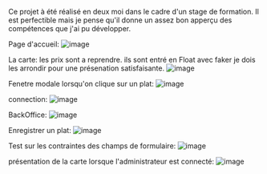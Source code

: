 Ce projet à été réalisé en deux moi dans le cadre d'un stage de formation.
Il est perfectible mais je pense qu'il donne un assez bon apperçu des compétences que j'ai pu développer.

Page d'accueil:
![image](https://github.com/FredericHemery/TiGoutPei/assets/142792072/654cec45-a4c3-4717-a921-d4a8843017a7)

La carte:
les prix sont a reprendre. ils sont entré en Float avec faker je dois les arrondir pour une présenation satisfaisante.
![image](https://github.com/FredericHemery/TiGoutPei/assets/142792072/6802e3ba-7a26-46b8-a26b-0594f9b463ad)

Fenetre modale lorsqu'on clique sur un plat:
![image](https://github.com/FredericHemery/TiGoutPei/assets/142792072/17f4e900-ba72-46f3-88c1-f233f75eaeb4)

connection:
![image](https://github.com/FredericHemery/TiGoutPei/assets/142792072/1176a7b0-47c2-441c-a775-8ed9e03f031c)

BackOffice:
![image](https://github.com/FredericHemery/TiGoutPei/assets/142792072/a08544ec-4456-4fb4-a354-6af364d80dc8)

Enregistrer un plat:
![image](https://github.com/FredericHemery/TiGoutPei/assets/142792072/e929d45d-bcd7-4e4d-9d83-f2a6933da3f5)

Test sur les contraintes des champs de formulaire:
![image](https://github.com/FredericHemery/TiGoutPei/assets/142792072/d914c6a7-7c03-47b5-a97e-9fde3a482444)

présentation de la carte lorsque l'administrateur est connecté:
![image](https://github.com/FredericHemery/TiGoutPei/assets/142792072/1089c47e-6db0-4771-bc1e-04dd9bebb9d3)
